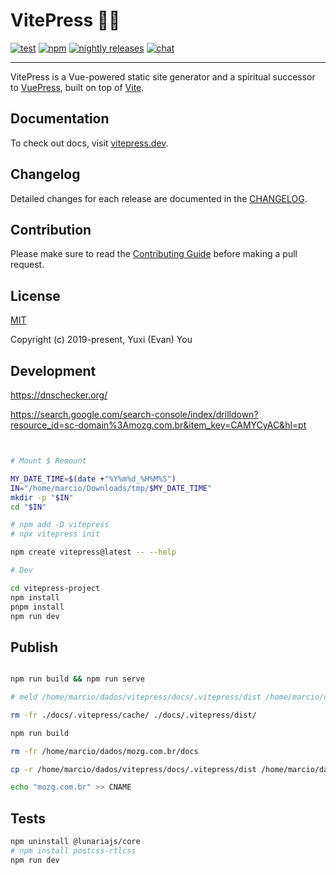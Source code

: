 # VitePress 📝💨

[![test](https://github.com/vuejs/vitepress/workflows/Test/badge.svg)](https://github.com/vuejs/vitepress/actions)
[![npm](https://img.shields.io/npm/v/vitepress)](https://www.npmjs.com/package/vitepress)
[![nightly releases](https://img.shields.io/badge/nightly-releases-orange)](https://nightly.akryum.dev/vuejs/vitepress)
[![chat](https://img.shields.io/badge/chat-discord-blue?logo=discord)](https://chat.vuejs.org)

---

VitePress is a Vue-powered static site generator and a spiritual successor to [VuePress](https://vuepress.vuejs.org), built on top of [Vite](https://github.com/vitejs/vite).

## Documentation

To check out docs, visit [vitepress.dev](https://vitepress.dev).

## Changelog

Detailed changes for each release are documented in the [CHANGELOG](https://github.com/vuejs/vitepress/blob/main/CHANGELOG.md).

## Contribution

Please make sure to read the [Contributing Guide](https://github.com/vuejs/vitepress/blob/main/.github/contributing.md) before making a pull request.

## License

[MIT](https://github.com/vuejs/vitepress/blob/main/LICENSE)

Copyright (c) 2019-present, Yuxi (Evan) You

## Development

https://dnschecker.org/

https://search.google.com/search-console/index/drilldown?resource_id=sc-domain%3Amozg.com.br&item_key=CAMYCyAC&hl=pt

```bash


# Mount $ Remount

MY_DATE_TIME=$(date +"%Y%m%d_%H%M%S")
IN="/home/marcio/Downloads/tmp/$MY_DATE_TIME"
mkdir -p "$IN"
cd "$IN"

# npm add -D vitepress
# npx vitepress init

npm create vitepress@latest -- --help

# Dev

cd vitepress-project
npm install
pnpm install
npm run dev

```

## Publish

```bash

npm run build && npm run serve

# meld /home/marcio/dados/vitepress/docs/.vitepress/dist /home/marcio/dados/mozgbrasil.github.io/docs

rm -fr ./docs/.vitepress/cache/ ./docs/.vitepress/dist/

npm run build

rm -fr /home/marcio/dados/mozg.com.br/docs

cp -r /home/marcio/dados/vitepress/docs/.vitepress/dist /home/marcio/dados/mozg.com.br/docs

echo "mozg.com.br" >> CNAME

```

<!-- https://mozgbrasil.github.io//vitepress/ -->

## Tests

```bash
npm uninstall @lunariajs/core
# npm install postcss-rtlcss
npm run dev

```
